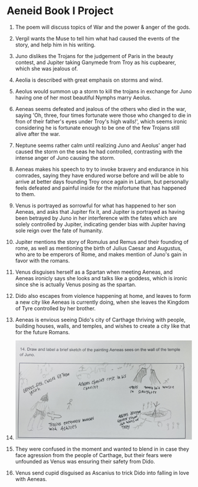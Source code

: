 # Aeneid Book I Project

1. The poem will discuss topics of War and the power & anger of the gods.

2. Vergil wants the Muse to tell him what had caused the events of the story, and help him in his writing.

3. Juno dislikes the Trojans for the judgement of Paris in the beauty contest, and Jupiter taking Ganymede from Troy as his cupbearer, which she was jealous of.

4. Aeolia is described with great emphasis on storms and wind.

5. Aeolus would summon up a storm to kill the trojans in exchange for Juno having one of her most beautiful Nymphs marry Aeolus.

6. Aeneas seems defeated and jealous of the others who died in the war, saying 'Oh, three, four times fortunate were those who changed to die in fron of their father's eyes under Troy's high walls!', which seems ironic considering he is fortunate enough to be one of the few Trojans still alive after the war.

7. Neptune seems rather calm until realizing Juno and Aeolus' anger had caused the storm on the seas he had controlled, contrasting with the intense anger of Juno causing the storm.

8. Aeneas makes his speech to try to invoke bravery and endurance in his comrades, saying they have endured worse before and will be able to arrive at better days founding Troy once again in Latium, but personally feels defeated and painful inside for the misfortune that has happened to them.

9. Venus is portrayed as sorrowful for what has happened to her son Aeneas, and asks that Jupiter fix it, and Jupiter is portrayed as having been betrayed by Juno in her interference with the fates which are solely controlled by Jupiter, indicating gender bias with Jupiter having sole reign over the fate of humanity.

10. Jupiter mentions the story of Romulus and Remus and their founding of rome, as well as mentioning the birth of Julius Caesar and Augustus, who are to be emperors of Rome, and makes mention of Juno's gain in favor with the romans.

11. Venus disguises herself as a Spartan when meeting Aeneas, and Aeneas ironicly says she looks and talks like a goddess, which is ironic since she is actually Venus posing as the spartan.

12. Dido also escapes from violence happening at home, and leaves to form a new city like Aeneas is currently doing, when she leaves the Kingdom of Tyre controlled by her brother.

13. Aeneas is envious seeing Dido's city of Carthage thriving with people, building houses, walls, and temples, and wishes to create a city like that for the future Romans.

14. ![A picture of question 14's sketch](./img/q14.JPG)

15. They were confused in the moment and wanted to blend in in case they face agression from the people of Carthage, but their fears were unfounded as Venus was ensuring their safety from Dido.

16. Venus send cupid disguised as Ascanius to trick Dido into falling in love with Aeneas.
